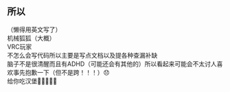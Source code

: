 ## 所以
（懒得用英文写了）  
机械狐狐（大概）  
VRC玩家  
不怎么会写代码所以主要是写点文档以及提各种查漏补缺  
脑子不是很清醒而且有ADHD（可能还会有其他的）所以看起来可能会不太讨人喜欢事先抱歉一下（但不是跨！！！）😞  
给你吃汉堡🍔🍔🍔🍔🍔  


<!--
**Menaed/Menaed** is a ✨ _special_ ✨ repository because its `README.md` (this file) appears on your GitHub profile.

Here are some ideas to get you started:

- 🔭 I’m currently working on ...
- 🌱 I’m currently learning ...
- 👯 I’m looking to collaborate on ...
- 🤔 I’m looking for help with ...
- 💬 Ask me about ...
- 📫 How to reach me: ...
- 😄 Pronouns: ...
- ⚡ Fun fact: ...
-->
